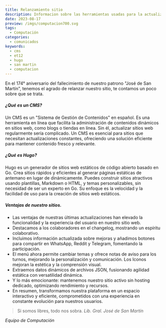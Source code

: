 ```yaml
---
title: Relanzamiento sitio
description: Informacion sobre las herramientas usadas para la actualizacion de la pagina
date: 2023-08-17
preview: /imgs/computacion700.svg
tags:
  - Computación
categories:
  - comunicados
keywords:
  - cms
  - et12
  - hugo
  - san martin
  - computacion
---
```


En el 174° aniversario del fallecimiento de nuestro patrono "José de San Martín", tenemos el agrado de relanzar nuestro sitio, te contamos un poco sobre que se trata.

##### ¿Qué es un CMS?

Un CMS es un "Sistema de Gestión de Contenidos" en español. Es una herramienta en línea que facilita la administración de contenidos dinámicos en sitios web, como blogs o tiendas en línea. Sin él, actualizar sitios web regularmente sería complicado. Un CMS es esencial para sitios que necesitan actualizaciones constantes, ofreciendo una solución eficiente para mantener contenido fresco y relevante.

##### ¿Qué es Hugo?

Hugo es un generador de sitios web estáticos de código abierto basado en Go. Crea sitios rápidos y eficientes al generar páginas estáticas de antemano en lugar de dinámicamente. Puedes construir sitios atractivos usando plantillas, Markdown o HTML, y temas personalizables, sin necesidad de ser un experto en Go. Su enfoque es la velocidad y la facilidad de uso para la creación de sitios web estáticos.

##### Ventajas de nuestro sitios.

- Las ventajas de nuestras últimas actualizaciones han elevado la funcionalidad y la experiencia del usuario en nuestro sitio web.
- Destacamos a los colaboradores en el changelog, mostrando un espíritu colaborativo.
- Incluimos información actualizada sobre mejoras y añadimos botones para compartir en WhatsApp, Reddit y Telegram, fomentando la participación.
- El menú ahora permite cambiar temas y ofrece notas de aviso para los turnos, mejorando la personalización y comunicación. Los Iconos mejoran la estética y la comprensión visual.
- Extraemos datos dinámicos de archivos JSON, fusionando agilidad estática con versatilidad dinámica.
- Y lo más emocionante: mantenemos nuestro sitio activo sin hosting dedicado, optimizando rendimiento y recursos.
- En resumen, transformamos nuestra plataforma en un espacio interactivo y eficiente, comprometidos con una experiencia en constante evolución para nuestros usuarios.

> Si somos libres, todo nos sobra.
> <cite>Lib. Gral. José de San Martín</cite>

_Equipo de Computación_
